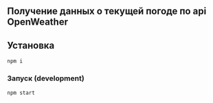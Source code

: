 ## Получение данных о текущей погоде по api OpenWeather

## Установка

```
npm i
```

### Запуск (development)

```
npm start
```
